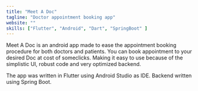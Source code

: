 ```yaml
---
title: "Meet A Doc"
tagline: "Doctor appointment booking app"
website: ""
skills: ["Flutter", "Android", "Dart", "SpringBoot" ]
---
```

Meet A Doc is an android app made to ease the appointment booking procedure for both doctors and patients. You can book appointment to your desired Doc at cost of someclicks. Making it easy to use because of the simplistic UI, robust code and very optimized backend.


The app was written in Flutter using Android Studio as IDE. Backend written using Spring Boot.
